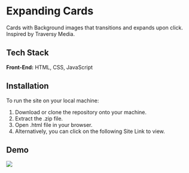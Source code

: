# Expanding Cards
Cards with Background images that transitions and expands upon click. Inspired by Traversy Media.

## Tech Stack

**Front-End:** HTML, CSS, JavaScript

## Installation

To run the site on your local machine:

1) Download or clone the repository onto your machine.
2) Extract the .zip file.
3) Open .html file in your browser.
4) Alternatively, you can click on the following Site Link to view.
## Demo

![](/assets/screenshot.png)

